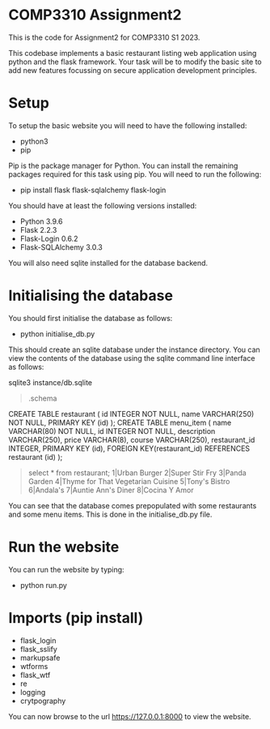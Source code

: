 # COMP3310 Assignment2

This is the code for Assignment2 for COMP3310 S1 2023.

This codebase implements a basic restaurant listing web application using python and the flask framework. Your task will be to modify the basic site to add new features focussing on secure application development principles.

# Setup

To setup the basic website you will need to have the following installed:

- python3
- pip

Pip is the package manager for Python. You can install the remaining packages required for this task using pip. You will need to run the following:

- pip install flask flask-sqlalchemy flask-login

You should have at least the following versions installed:

- Python 3.9.6
- Flask 2.2.3
- Flask-Login 0.6.2
- Flask-SQLAlchemy 3.0.3

You will also need sqlite installed for the database backend.

# Initialising the database

You should first initialise the database as follows:

- python initialise_db.py

This should create an sqlite database under the instance directory. You can view the contents of the database using the sqlite command line interface as follows:

sqlite3 instance/db.sqlite

> .schema

CREATE TABLE restaurant (
id INTEGER NOT NULL,
name VARCHAR(250) NOT NULL,
PRIMARY KEY (id)
);
CREATE TABLE menu_item (
name VARCHAR(80) NOT NULL,
id INTEGER NOT NULL,
description VARCHAR(250),
price VARCHAR(8),
course VARCHAR(250),
restaurant_id INTEGER,
PRIMARY KEY (id),
FOREIGN KEY(restaurant_id) REFERENCES restaurant (id)
);

> select \* from restaurant;
> 1|Urban Burger
> 2|Super Stir Fry
> 3|Panda Garden
> 4|Thyme for That Vegetarian Cuisine
> 5|Tony's Bistro
> 6|Andala's
> 7|Auntie Ann's Diner
> 8|Cocina Y Amor

You can see that the database comes prepopulated with some restaurants and some menu items. This is done in the initialise_db.py file.

# Run the website

You can run the website by typing:

- python run.py

# Imports (pip install)
- flask_login
- flask_sslify
- markupsafe
- wtforms 
- flask_wtf
- re
- logging
- crytpography


You can now browse to the url https://127.0.0.1:8000 to view the website.
